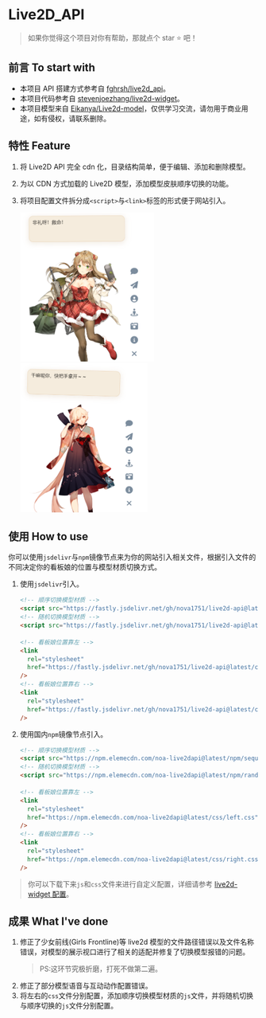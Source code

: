 # Live2D_API

> 如果你觉得这个项目对你有帮助，那就点个 star ⭐ 吧！

## 前言 To start with

- 本项目 API 搭建方式参考自 [fghrsh/live2d_api](https://github.com/fghrsh/live2d_api)。
- 本项目代码参考自 [stevenjoezhang/live2d-widget](https://github.com/stevenjoezhang/live2d-widget)。
- 本项目模型来自 [Eikanya/Live2d-model](https://github.com/Eikanya/Live2d-model)，仅供学习交流，请勿用于商业用途，如有侵权，请联系删除。

## 特性 Feature

1. 将 Live2D API 完全 cdn 化，目录结构简单，便于编辑、添加和删除模型。
2. 为以 CDN 方式加载的 Live2D 模型，添加模型皮肤顺序切换的功能。
3. 将项目配置文件拆分成`<script>`与`<link>`标签的形式便于网站引入。

   <img src="./img/01.png" height="300px" ><img src="./img/02.png" height="300px" >

## 使用 How to use

你可以使用`jsdelivr`与`npm`镜像节点来为你的网站引入相关文件，根据引入文件的不同决定你的看板娘的位置与模型材质切换方式。

1. 使用`jsdelivr`引入。

   ```html
   <!-- 顺序切换模型材质 -->
   <script src="https://fastly.jsdelivr.net/gh/nova1751/live2d-api@latest/jsdelivr/sequential/autoload.js"></script>
   <!-- 随机切换模型材质 -->
   <script src="https://fastly.jsdelivr.net/gh/nova1751/live2d-api@latest/jsdelivr/random/autoload.js"></script>

   <!-- 看板娘位置靠左 -->
   <link
     rel="stylesheet"
     href="https://fastly.jsdelivr.net/gh/nova1751/live2d-api@latest/css/left.css"
   />
   <!-- 看板娘位置靠右 -->
   <link
     rel="stylesheet"
     href="https://fastly.jsdelivr.net/gh/nova1751/live2d-api@latest/css/right.css"
   />
   ```

2. 使用国内`npm`镜像节点引入。

   ```html
   <!-- 顺序切换模型材质 -->
   <script src="https://npm.elemecdn.com/noa-live2dapi@latest/npm/sequential/autoload.js"></script>
   <!-- 随机切换模型材质 -->
   <script src="https://npm.elemecdn.com/noa-live2dapi@latest/npm/random/autoload.js"></script>

   <!-- 看板娘位置靠左 -->
   <link
     rel="stylesheet"
     href="https://npm.elemecdn.com/noa-live2dapi@latest/css/left.css"
   />
   <!-- 看板娘位置靠右 -->
   <link
     rel="stylesheet"
     href="https://npm.elemecdn.com/noa-live2dapi@latest/css/right.css"
   />
   ```

> 你可以下载下来`js`和`css`文件来进行自定义配置，详细请参考 [ live2d-widget 配置](https://github.com/stevenjoezhang/live2d-widget#%E9%85%8D%E7%BD%AE-configuration)。

## 成果 What I've done

1. 修正了少女前线(Girls Frontline)等 live2d 模型的文件路径错误以及文件名称错误，对模型的展示视口进行了相关的适配并修复了切换模型报错的问题。
   > PS:这环节究极折磨，打死不做第二遍。
2. 修正了部分模型语音与互动动作配置错误。
3. 将左右的`css`文件分别配置，添加顺序切换模型材质的`js`文件，并将随机切换与顺序切换的`js`文件分别配置。
